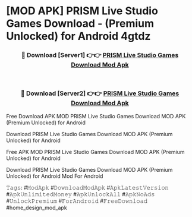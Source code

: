 # [MOD APK] PRISM Live Studio Games Download - (Premium Unlocked) for Android 4gtdz



<div align="center">
<h3>🔴 Download [Server1] 👉👉 <a href="https://momento.my/?title=PRISM_Live_Studio_Games_Download">PRISM Live Studio Games Download Mod Apk</a></h3><br>

<h3>🔴 Download [Server2] 👉👉 <a href="https://momento.my/?title=PRISM_Live_Studio_Games_Download">PRISM Live Studio Games Download Mod Apk</a></h3>
</div>



Free Download APK MOD PRISM Live Studio Games Download MOD APK (Premium Unlocked) for Android

Download PRISM Live Studio Games Download MOD APK (Premium Unlocked) for Android

Free APK MOD PRISM Live Studio Games Download MOD APK (Premium Unlocked) for Android

Download PRISM Live Studio Games Download MOD APK (Premium Unlocked) for Android Mod For Android

𝚃𝚊𝚐𝚜: #𝙼𝚘𝚍𝙰𝚙𝚔 #𝙳𝚘𝚠𝚗𝚕𝚘𝚊𝚍𝙼𝚘𝚍𝙰𝚙𝚔 #𝙰𝚙𝚔𝙻𝚊𝚝𝚎𝚜𝚝𝚅𝚎𝚛𝚜𝚒𝚘𝚗 #𝙰𝚙𝚔𝚄𝚗𝚕𝚒𝚖𝚒𝚝𝚎𝚍𝙼𝚘𝚗𝚎𝚢 #𝙰𝚙𝚔𝚄𝚗𝚕𝚘𝚌𝚔𝙰𝚕𝚕 #𝙰𝚙𝚔𝙽𝚘𝙰𝚍𝚜 #𝚄𝚗𝚕𝚘𝚌𝚔𝙿𝚛𝚎𝚖𝚒𝚞𝚖 #𝙵𝚘𝚛𝙰𝚗𝚍𝚛𝚘𝚒𝚍 #𝙵𝚛𝚎𝚎𝙳𝚘𝚠𝚗𝚕𝚘𝚊𝚍 #home_design_mod_apk
